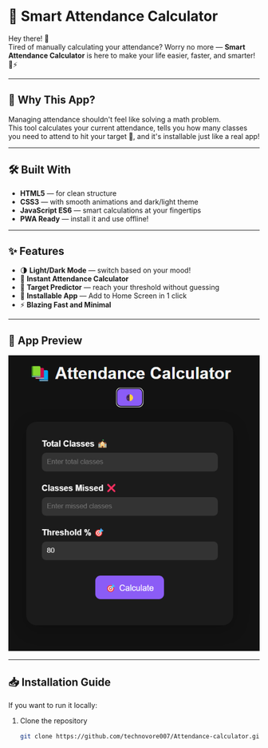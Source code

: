 # 🎯 Smart Attendance Calculator

Hey there! 👋  
Tired of manually calculating your attendance? Worry no more — **Smart Attendance Calculator** is here to make your life easier, faster, and smarter! 🧠⚡

---

## 🚀 Why This App?
Managing attendance shouldn't feel like solving a math problem.  
This tool calculates your current attendance, tells you how many classes you need to attend to hit your target 🎯, and it's installable just like a real app!

---

## 🛠️ Built With
- **HTML5** — for clean structure
- **CSS3** — with smooth animations and dark/light theme
- **JavaScript ES6** — smart calculations at your fingertips
- **PWA Ready** — install it and use offline!

---

## ✨ Features
- 🌗 **Light/Dark Mode** — switch based on your mood!
- 🧮 **Instant Attendance Calculator**
- 🎯 **Target Predictor** — reach your threshold without guessing
- 📱 **Installable App** — Add to Home Screen in 1 click
- ⚡ **Blazing Fast and Minimal**

---

## 📸 App Preview

![Smart Attendance App Preview](Screenshot.png)

---

## 📥 Installation Guide

If you want to run it locally:

1. Clone the repository
   ```bash
   git clone https://github.com/technovore007/Attendance-calculator.git

